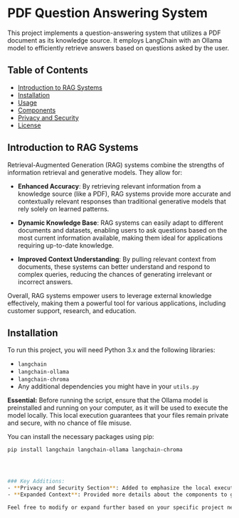 # PDF Question Answering System

This project implements a question-answering system that utilizes a PDF document as its knowledge source. It employs LangChain with an Ollama model to efficiently retrieve answers based on questions asked by the user.

## Table of Contents

- [Introduction to RAG Systems](#introduction-to-rag-systems)
- [Installation](#installation)
- [Usage](#usage)
- [Components](#components)
- [Privacy and Security](#privacy-and-security)
- [License](#license)

## Introduction to RAG Systems

Retrieval-Augmented Generation (RAG) systems combine the strengths of information retrieval and generative models. They allow for:

- **Enhanced Accuracy**: By retrieving relevant information from a knowledge source (like a PDF), RAG systems provide more accurate and contextually relevant responses than traditional generative models that rely solely on learned patterns.

- **Dynamic Knowledge Base**: RAG systems can easily adapt to different documents and datasets, enabling users to ask questions based on the most current information available, making them ideal for applications requiring up-to-date knowledge.

- **Improved Context Understanding**: By pulling relevant context from documents, these systems can better understand and respond to complex queries, reducing the chances of generating irrelevant or incorrect answers.

Overall, RAG systems empower users to leverage external knowledge effectively, making them a powerful tool for various applications, including customer support, research, and education.

## Installation

To run this project, you will need Python 3.x and the following libraries:

- `langchain`
- `langchain-ollama`
- `langchain-chroma`
- Any additional dependencies you might have in your `utils.py`

**Essential:** Before running the script, ensure that the Ollama model is preinstalled and running on your computer, as it will be used to execute the model locally. This local execution guarantees that your files remain private and secure, with no chance of file misuse.

You can install the necessary packages using pip:

```bash
pip install langchain langchain-ollama langchain-chroma




### Key Additions:
- **Privacy and Security Section**: Added to emphasize the local execution and assurance of file security.
- **Expanded Context**: Provided more details about the components to give prospective users a clearer understanding of the functionality and benefits.

Feel free to modify or expand further based on your specific project needs!